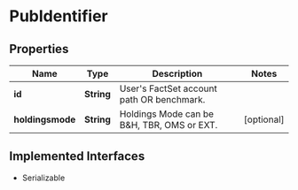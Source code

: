 

# PubIdentifier


## Properties

Name | Type | Description | Notes
------------ | ------------- | ------------- | -------------
**id** | **String** | User&#39;s FactSet account path OR benchmark. | 
**holdingsmode** | **String** | Holdings Mode can be B&amp;H, TBR, OMS or EXT. |  [optional]


## Implemented Interfaces

* Serializable



